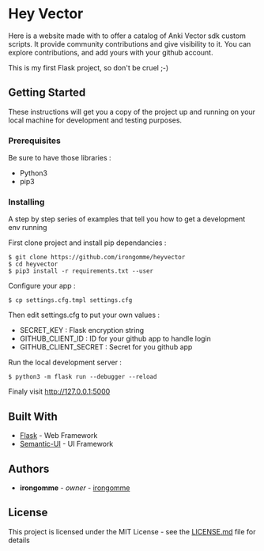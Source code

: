 # Hey Vector

Here is a website made with to offer a catalog of Anki Vector sdk custom scripts. It provide community
contributions and give visibility to it. You can explore contributions, and add yours with your github account.

This is my first Flask project, so don't be cruel ;-)


## Getting Started

These instructions will get you a copy of the project up and running on your local machine for development and
testing purposes.

### Prerequisites

Be sure to have those libraries :

  - Python3
  - pip3

### Installing

A step by step series of examples that tell you how to get a development env running

First clone project and install pip dependancies :

```
$ git clone https://github.com/irongomme/heyvector
$ cd heyvector
$ pip3 install -r requirements.txt --user
```

Configure your app :

```
$ cp settings.cfg.tmpl settings.cfg
```

Then edit settings.cfg to put your own values :

  - SECRET_KEY : Flask encryption string
  - GITHUB_CLIENT_ID : ID for your github app to handle login
  - GITHUB_CLIENT_SECRET : Secret for you github app

Run the local development server :

```
$ python3 -m flask run --debugger --reload
```

Finaly visit http://127.0.0.1:5000


## Built With

* [Flask](https://flask-login.readthedocs.io/en/latest/) - Web Framework
* [Semantic-UI](https://semantic-ui.com/introduction/getting-started.html) - UI Framework


## Authors

* **irongomme** - *owner* - [irongomme](https://github.com/irongomme)


## License

This project is licensed under the MIT License - see the [LICENSE.md](LICENSE.md) file for details
